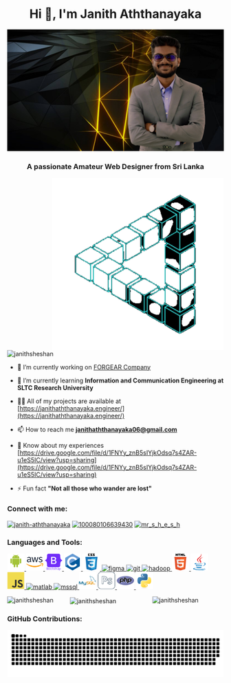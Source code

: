 <h1 align="center">Hi 👋, I'm Janith Aththanayaka</h1>
<div align="center"><img src="https://raw.githubusercontent.com/JanithSheshan/JanithSheshan/main/bg.jpg"></div>
<h3 align="center">A passionate Amateur Web Designer from Sri Lanka</h3>
<img align="right" alt="Coding" width="400" src="https://raw.githubusercontent.com/JanithSheshan/JanithSheshan/main/git.gif">

<p align="left"> <img src="https://komarev.com/ghpvc/?username=janithsheshan&label=Profile%20views&color=0e75b6&style=flat" alt="janithsheshan" /> </p>

- 🔭 I’m currently working on [FORGEAR Company](https://forgear.lk/)

- 🌱 I’m currently learning **Information and Communication Engineering at SLTC Research University**

- 👨‍💻 All of my projects are available at [https://janithaththanayaka.engineer/](https://janithaththanayaka.engineer/)

- 📫 How to reach me **janithaththanayaka06@gmail.com**

- 📄 Know about my experiences [https://drive.google.com/file/d/1FNYy_znB5sIYjkOdsq7s4ZAR-u1eS5IC/view?usp=sharing](https://drive.google.com/file/d/1FNYy_znB5sIYjkOdsq7s4ZAR-u1eS5IC/view?usp=sharing)

- ⚡ Fun fact **"Not all those who wander are lost"**

<h3 align="left">Connect with me:</h3>
<p align="left">
<a href="https://linkedin.com/in/janith-aththanayaka" target="blank"><img align="center" src="https://raw.githubusercontent.com/rahuldkjain/github-profile-readme-generator/master/src/images/icons/Social/linked-in-alt.svg" alt="janith-aththanayaka" height="30" width="40" /></a>
<a href="https://fb.com/100080106639430" target="blank"><img align="center" src="https://raw.githubusercontent.com/rahuldkjain/github-profile-readme-generator/master/src/images/icons/Social/facebook.svg" alt="100080106639430" height="30" width="40" /></a>
<a href="https://instagram.com/mr_s_h_e_s_h" target="blank"><img align="center" src="https://raw.githubusercontent.com/rahuldkjain/github-profile-readme-generator/master/src/images/icons/Social/instagram.svg" alt="mr_s_h_e_s_h" height="30" width="40" /></a>
</p>

<h3 align="left">Languages and Tools:</h3>
<p align="left"> <a href="https://developer.android.com" target="_blank" rel="noreferrer"> <img src="https://raw.githubusercontent.com/devicons/devicon/master/icons/android/android-original-wordmark.svg" alt="android" width="40" height="40"/> </a> <a href="https://aws.amazon.com" target="_blank" rel="noreferrer"> <img src="https://raw.githubusercontent.com/devicons/devicon/master/icons/amazonwebservices/amazonwebservices-original-wordmark.svg" alt="aws" width="40" height="40"/> </a> <a href="https://getbootstrap.com" target="_blank" rel="noreferrer"> <img src="https://raw.githubusercontent.com/devicons/devicon/master/icons/bootstrap/bootstrap-plain-wordmark.svg" alt="bootstrap" width="40" height="40"/> </a> <a href="https://www.cprogramming.com/" target="_blank" rel="noreferrer"> <img src="https://raw.githubusercontent.com/devicons/devicon/master/icons/c/c-original.svg" alt="c" width="40" height="40"/> </a> <a href="https://www.w3schools.com/css/" target="_blank" rel="noreferrer"> <img src="https://raw.githubusercontent.com/devicons/devicon/master/icons/css3/css3-original-wordmark.svg" alt="css3" width="40" height="40"/> </a> <a href="https://www.figma.com/" target="_blank" rel="noreferrer"> <img src="https://www.vectorlogo.zone/logos/figma/figma-icon.svg" alt="figma" width="40" height="40"/> </a> <a href="https://git-scm.com/" target="_blank" rel="noreferrer"> <img src="https://www.vectorlogo.zone/logos/git-scm/git-scm-icon.svg" alt="git" width="40" height="40"/> </a> <a href="https://hadoop.apache.org/" target="_blank" rel="noreferrer"> <img src="https://www.vectorlogo.zone/logos/apache_hadoop/apache_hadoop-icon.svg" alt="hadoop" width="40" height="40"/> </a> <a href="https://www.w3.org/html/" target="_blank" rel="noreferrer"> <img src="https://raw.githubusercontent.com/devicons/devicon/master/icons/html5/html5-original-wordmark.svg" alt="html5" width="40" height="40"/> </a> <a href="https://www.java.com" target="_blank" rel="noreferrer"> <img src="https://raw.githubusercontent.com/devicons/devicon/master/icons/java/java-original.svg" alt="java" width="40" height="40"/> </a> <a href="https://developer.mozilla.org/en-US/docs/Web/JavaScript" target="_blank" rel="noreferrer"> <img src="https://raw.githubusercontent.com/devicons/devicon/master/icons/javascript/javascript-original.svg" alt="javascript" width="40" height="40"/> </a> <a href="https://www.mathworks.com/" target="_blank" rel="noreferrer"> <img src="https://upload.wikimedia.org/wikipedia/commons/2/21/Matlab_Logo.png" alt="matlab" width="40" height="40"/> </a> <a href="https://www.microsoft.com/en-us/sql-server" target="_blank" rel="noreferrer"> <img src="https://www.svgrepo.com/show/303229/microsoft-sql-server-logo.svg" alt="mssql" width="40" height="40"/> </a> <a href="https://www.mysql.com/" target="_blank" rel="noreferrer"> <img src="https://raw.githubusercontent.com/devicons/devicon/master/icons/mysql/mysql-original-wordmark.svg" alt="mysql" width="40" height="40"/> </a> <a href="https://www.photoshop.com/en" target="_blank" rel="noreferrer"> <img src="https://raw.githubusercontent.com/devicons/devicon/master/icons/photoshop/photoshop-line.svg" alt="photoshop" width="40" height="40"/> </a> <a href="https://www.php.net" target="_blank" rel="noreferrer"> <img src="https://raw.githubusercontent.com/devicons/devicon/master/icons/php/php-original.svg" alt="php" width="40" height="40"/> </a> <a href="https://www.python.org" target="_blank" rel="noreferrer"> <img src="https://raw.githubusercontent.com/devicons/devicon/master/icons/python/python-original.svg" alt="python" width="40" height="40"/> </a> </p>

<p display="inline"><img align="left" width="29%" src="https://github-readme-stats.vercel.app/api/top-langs?username=janithsheshan&show_icons=true&locale=en&layout=compact" alt="janithsheshan" />
<img align="center" width="32%" src="https://github-readme-stats.vercel.app/api?username=janithsheshan&show_icons=true&locale=en" alt="janithsheshan" />
<img align="right" width="33%" src="https://github-readme-streak-stats.herokuapp.com/?user=janithsheshan&" alt="janithsheshan" /></p>

<h3 align="left">GitHub Contributions:</h3>
<picture>
  <source media="(prefers-color-scheme: dark)" srcset="https://raw.githubusercontent.com/platane/platane/output/github-contribution-grid-snake-dark.svg">
  <source media="(prefers-color-scheme: light)" srcset="https://raw.githubusercontent.com/platane/platane/output/github-contribution-grid-snake.svg">
  <img alt="github contribution grid snake animation" src="https://raw.githubusercontent.com/platane/platane/output/github-contribution-grid-snake.svg">
</picture>

